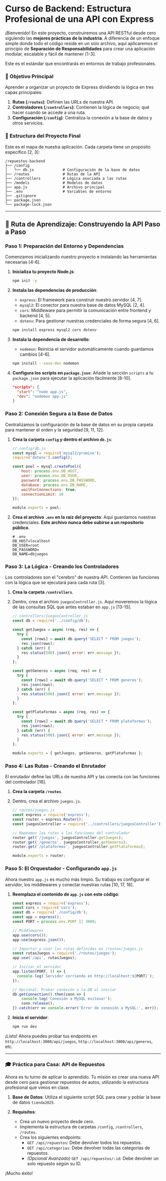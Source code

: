 # Curso de Backend: Estructura Profesional de una API con Express

¡Bienvenido! En este proyecto, construiremos una API RESTful desde cero siguiendo las **mejores prácticas de la industria**. A diferencia de un enfoque simple donde todo el código reside en un solo archivo, aquí aplicaremos el principio de **Separación de Responsabilidades** para crear una aplicación modular, escalable y fácil de mantener [1-3].

Este es el estándar que encontrarás en entornos de trabajo profesionales.

### 🎯 Objetivo Principal

Aprender a organizar un proyecto de Express dividiendo la lógica en tres capas principales:

1.  **Rutas (`/routes`)**: Definen las URLs de nuestra API.
2.  **Controladores (`/controllers`)**: Contienen la lógica de negocio; qué hacer cuando se accede a una ruta.
3.  **Configuración (`/config`)**: Centraliza la conexión a la base de datos y otros servicios.

### 📂 Estructura del Proyecto Final

Este es el mapa de nuestra aplicación. 
Cada carpeta tiene un propósito específico [2, 3]:
```
/repuestos-backend
├── /config
│   └── db.js             # Configuración de la base de datos
├── /routes               # Rutas de la API
├── /controllers          # Lógica asociada a las rutas
├── /models               # Modelos de datos
├── app.js                # Archivo principal
├── .env                  # Variables de entorno
├── .gitignore
├── package.json
└── package-lock.json
```

---

## 🚀 Ruta de Aprendizaje: Construyendo la API Paso a Paso

### Paso 1: Preparación del Entorno y Dependencias

Comenzamos inicializando nuestro proyecto e instalando las herramientas necesarias [4-6].

1.  **Inicializa tu proyecto Node.js**:
    ```bash
    npm init -y
    ```

2.  **Instala las dependencias de producción**:
    *   `express`: El framework para construir nuestro servidor [4, 7].
    *   `mysql2`: El conector para nuestra base de datos MySQL [2, 4].
    *   `cors`: Middleware para permitir la comunicación entre frontend y backend [4, 5].
    *   `dotenv`: Para gestionar nuestras credenciales de forma segura [4, 6].
    ```bash
    npm install express mysql2 cors dotenv
    ```

3.  **Instala la dependencia de desarrollo**:
    *   `nodemon`: Reinicia el servidor automáticamente cuando guardamos cambios [4-6].
    ```bash
    npm install --save-dev nodemon
    ```

4.  **Configura los scripts en `package.json`**:
    Añade la sección `scripts` a tu `package.json` para ejecutar la aplicación fácilmente [8-10].
    ```json
    "scripts": {
      "start": "node app.js",
      "dev": "nodemon app.js"
    }
    ```

### Paso 2: Conexión Segura a la Base de Datos

Centralizamos la configuración de la base de datos en su propia carpeta para mantener el orden y la seguridad [9, 11, 12].

1.  **Crea la carpeta `config` y dentro el archivo `db.js`**:
    ```javascript
    // config/db.js
    const mysql = require('mysql2/promise');
    require('dotenv').config();

    const pool = mysql.createPool({
        host: process.env.DB_HOST,
        user: process.env.DB_USER,
        password: process.env.DB_PASSWORD,
        database: process.env.DB_NAME,
        waitForConnections: true,
        connectionLimit: 10
    });

    module.exports = pool;
    ```

2.  **Crea el archivo `.env` en la raíz del proyecto**:
    Aquí guardamos nuestras credenciales. **Este archivo nunca debe subirse a un repositorio público**.
    ```
    # .env
    DB_HOST=localhost
    DB_USER=root
    DB_PASSWORD=
    DB_NAME=dbjuegos
    ```

### Paso 3: La Lógica - Creando los Controladores

Los controladores son el "cerebro" de nuestra API. Contienen las funciones con la lógica que se ejecutará para cada ruta [3].

1.  **Crea la carpeta `/controllers`**.
2.  Dentro, crea el archivo `juegosController.js`. Aquí moveremos la lógica de las consultas SQL que antes estaban en `app.js` [13-15].

    ```javascript
    // controllers/juegosController.js
    const db = require('../config/db');

    const getJuegos = async (req, res) => {
      try {
        const [rows] = await db.query('SELECT * FROM juegos');
        res.json(rows);
      } catch (err) {
        res.status(500).json({ error: err.message });
      }
    };

    const getGeneros = async (req, res) => {
      try {
        const [rows] = await db.query('SELECT * FROM generos');
        res.json(rows);
      } catch (err) {
        res.status(500).json({ error: err.message });
      }
    };

    const getPlataformas = async (req, res) => {
      try {
        const [rows] = await db.query('SELECT * FROM plataformas');
        res.json(rows);
      } catch (err) {
        res.status(500).json({ error: err.message });
      }
    };

    module.exports = { getJuegos, getGeneros, getPlataformas };
    ```

### Paso 4: Las Rutas - Creando el Enrutador

El enrutador define las URLs de nuestra API y las conecta con las funciones del controlador [16].

1.  **Crea la carpeta `/routes`**.
2.  Dentro, crea el archivo `juegos.js`.

    ```javascript
    // routes/juegos.js
    const express = require('express');
    const router = express.Router();
    const juegosController = require('../controllers/juegosController');

    // Mapeamos las rutas a las funciones del controlador
    router.get('/juegos', juegosController.getJuegos);
    router.get('/generos', juegosController.getGeneros);
    router.get('/plataformas', juegosController.getPlataformas);

    module.exports = router;
    ```

### Paso 5: El Orquestador - Configurando `app.js`

Ahora nuestro `app.js` es mucho más limpio. Su trabajo es configurar el servidor, los middlewares y conectar nuestras rutas [10, 17, 18].

1.  **Reemplaza el contenido de `app.js` con este código**:
    ```javascript
    const express = require('express');
    const cors = require('cors');
    const db = require('./config/db');
    const app = express();
    const PORT = process.env.PORT || 3000;

    // Middlewares
    app.use(cors());
    app.use(express.json());

    // Importar y usar las rutas definidas en /routes/juegos.js
    const rutasJuegos = require('./routes/juegos');
    app.use('/api', rutasJuegos);

    // Iniciar el servidor
    app.listen(PORT, () => {
      console.log(`Servidor corriendo en http://localhost:${PORT}`);
    });

    // Opcional: Probar conexión a la DB al iniciar
    db.getConnection().then(conn => {
        console.log('Conexión a MySQL exitosa!');
        conn.release();
    }).catch(err => console.error('Error de conexión a MySQL:', err));
    ```
2.  **Inicia el servidor**:
    ```bash
    npm run dev
    ```

¡Listo! Ahora puedes probar tus endpoints en `http://localhost:3000/api/juegos`, `http://localhost:3000/api/generos`, etc.

---

### 🎓 Práctica para Casa: API de Repuestos

Ahora es tu turno de aplicar lo aprendido. Tu misión es crear una nueva API desde cero para gestionar repuestos de autos, utilizando la estructura profesional que vimos en clase.

1.  **Base de Datos**: Utiliza el siguiente script SQL para crear y poblar la base de datos `tienda2025`.

2.  **Requisitos**:
    *   Crea un nuevo proyecto desde cero.
    *   Implementa la estructura de carpetas `/config`, `/controllers`, `/routes`.
    *   Crea los siguientes endpoints:
        *   `GET /api/repuestos`: Debe devolver todos los repuestos.
        *   `GET /api/categorias`: Debe devolver todas las categorías de repuestos.
        *   *(Opcional Avanzado)* `GET /api/repuestos/:id`: Debe devolver un solo repuesto según su ID.

¡Mucho éxito!
